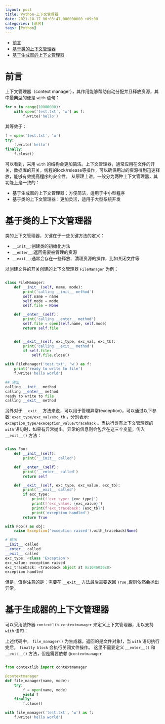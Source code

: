 ```yaml
---
layout: post
title: Python-上下文管理器
date: 2021-10-17 00:03:47.000000000 +09:00
categories: [语言]
tags: [Python]
---
```

- [前言](#sec-1)
- [基于类的上下文管理器](#sec-2)
- [基于生成器的上下文管理器](#sec-3)

# 前言<a id="sec-1"></a>

上下文管理器（context manager），其作用能够帮助自动分配并且释放资源，其中最典型的便是 `with` 语句：

```python
for x in range(10000000):
    with open('test.txt', 'w') as f:
        f.write('hello')
```

其等效于：

```python
f = open('test.txt', 'w')
try:
    f.write('hello')
finally:
    f.close()
```

可以看到，采用 `with` 的结构会更加简洁。上下文管理器，通常应用在文件的开关，数据库的开关，线程的lock/release等操作，可以确保用过的资源得到迅速释放，能够有效提高程序的安全性。 从原理上讲，一般分为两种上下文管理器，其功能上是一致的：

-   基于生成器的上下文管理器：方便简洁，适用于中小型程序
-   基于类的上下文管理器：更加灵活，适用于大型系统开发

# 基于类的上下文管理器<a id="sec-2"></a>

类的上下文管理器，关键在于一些关键方法的定义：

-   `__init__`:创建类的初始化方法
-   `__enter__`:返回需要被管理的资源
-   `__exit__`:通常会存在一些释放、清理资源的操作，比如关闭文件等

以创建文件的开关创建的上下文管理器 `FileManager` 为例：

```python

class FileManager:
    def __init__(self, name, mode):
        print('calling __init__ method')
        self.name = name
        self.mode = mode 
        self.file = None

    def __enter__(self):
        print('calling __enter__ method')
        self.file = open(self.name, self.mode)
        return self.file


    def __exit__(self, exc_type, exc_val, exc_tb):
        print('calling __exit__ method')
        if self.file:
            self.file.close()

with FileManager('test.txt', 'w') as f:
    print('ready to write to file')
    f.write('hello world')

## 输出
calling __init__ method
calling __enter__ method
ready to write to file
calling __exit__ method
```

另外对于 `__exit__` 方法来说，可以用于管理异常(exception)，可以通过以下参数: `exec_type/exc_val/exc_tb` ，分别表示: `exception_type/exeception_value/traceback` 。当执行含有上下文管理器的 `with` 语句时，如果有异常抛出，异常的信息则会包含在这三个变量，传入 `__exit__()` 方法：

```python

class Foo:
    def __init__(self):
        print('__init__ called')        

    def __enter__(self):
        print('__enter__ called')
        return self

    def __exit__(self, exc_type, exc_value, exc_tb):
        print('__exit__ called')
        if exc_type:
            print(f'exc_type: {exc_type}')
            print(f'exc_value: {exc_value}')
            print(f'exc_traceback: {exc_tb}')
            print('exception handled')
        return True

with Foo() as obj:
    raise Exception('exception raised').with_traceback(None)

# 输出
__init__ called
__enter__ called
__exit__ called
exc_type: <class 'Exception'>
exc_value: exception raised
exc_traceback: <traceback object at 0x1046036c8>
exception handled
```

但是，值得注意的是：需要在 `__exit__` 方法最后需要返回 `True` ,否则依然会抛出异常。

# 基于生成器的上下文管理器<a id="sec-3"></a>

可以采用装饰器 `contextlib.contextmanager` 来定义上下文管理器，用以支持 `with` 语句：

上述代码中， `file_manager()` 为生成器，返回的是文件对象f，当 `with` 语句执行完后， `finally block` 会执行关闭文件操作。 这里不需要定义 `__enter__()` 和 `__exit__()` 方法，但是需要依赖 `@contextmanager`

```python

from contextlib import contextmanager

@contextmanager
def file_manager(name, mode):
    try:
        f = open(name, mode)
        yield f
    finally:
        f.close()

with file_manager('test.txt', 'w') as f:
    f.write('hello world')
```
